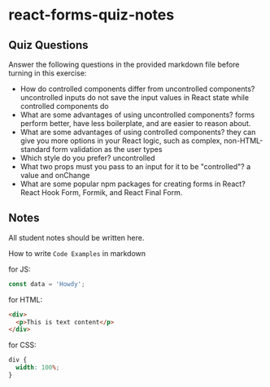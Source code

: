 # react-forms-quiz-notes

## Quiz Questions

Answer the following questions in the provided markdown file before turning in this exercise:

- How do controlled components differ from uncontrolled components?
  uncontrolled inputs do not save the input values in React state while controlled components do
- What are some advantages of using uncontrolled components?
  forms perform better, have less boilerplate, and are easier to reason about.
- What are some advantages of using controlled components?
  they can give you more options in your React logic, such as complex, non-HTML-standard form validation as the user types
- Which style do you prefer?
  uncontrolled
- What two props must you pass to an input for it to be "controlled"?
  a value and onChange
- What are some popular npm packages for creating forms in React?
  React Hook Form, Formik, and React Final Form.

## Notes

All student notes should be written here.

How to write `Code Examples` in markdown

for JS:

```javascript
const data = 'Howdy';
```

for HTML:

```html
<div>
  <p>This is text content</p>
</div>
```

for CSS:

```css
div {
  width: 100%;
}
```

